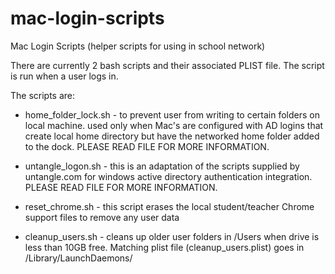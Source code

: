 mac-login-scripts
=================

Mac Login Scripts (helper scripts for using in school network)

There are currently 2 bash scripts and their associated PLIST file.  The script is run when a user logs in.

The scripts are:

  - home_folder_lock.sh - to prevent user from writing to certain folders on local machine.  used only when
                          Mac's are configured with AD logins that create local home directory but have the
                          networked home folder added to the dock.  PLEASE READ FILE FOR MORE INFORMATION.
  - untangle_logon.sh   - this is an adaptation of the scripts supplied by untangle.com for windows active
                          directory authentication integration.  PLEASE READ FILE FOR MORE INFORMATION.

  - reset_chrome.sh     - this script erases the local student/teacher Chrome support files to remove any user data
  - cleanup_users.sh    - cleans up older user folders in /Users when drive is less than 10GB free.   Matching 
                          plist file (cleanup_users.plist) goes in /Library/LaunchDaemons/
